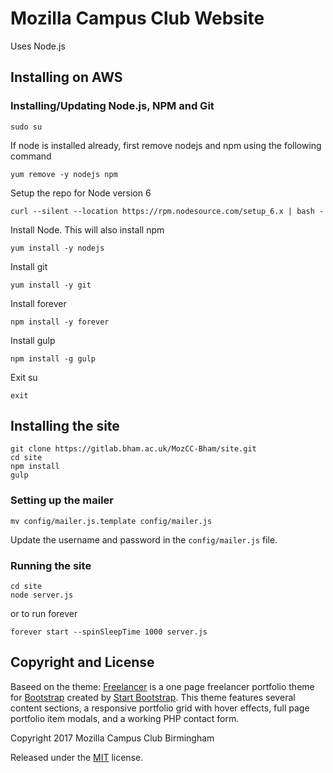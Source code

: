 # Mozilla Campus Club Website

Uses Node.js

## Installing on AWS

### Installing/Updating Node.js, NPM and Git

`sudo su`

If node is installed already, first remove nodejs and npm using the following command

`yum remove -y nodejs npm`

Setup the repo for Node version 6

`curl --silent --location https://rpm.nodesource.com/setup_6.x | bash -`

Install Node. This will also install npm

`yum install -y nodejs`

Install git

`yum install -y git`

Install forever

`npm install -y forever`

Install gulp

`npm install -g gulp`
 
Exit su

`exit`

## Installing the site

```
git clone https://gitlab.bham.ac.uk/MozCC-Bham/site.git 
cd site
npm install
gulp
```
### Setting up the mailer

`mv config/mailer.js.template config/mailer.js`

Update the username and password in the `config/mailer.js` file.


### Running the site

```
cd site
node server.js 
```

or to run forever

`forever start --spinSleepTime 1000 server.js`

## Copyright and License

Baseed on the theme:
[Freelancer](http://startbootstrap.com/template-overviews/freelancer/) is a one page freelancer portfolio theme for [Bootstrap](http://getbootstrap.com/) created by [Start Bootstrap](http://startbootstrap.com/). This theme features several content sections, a responsive portfolio grid with hover effects, full page portfolio item modals, and a working PHP contact form.

Copyright 2017 Mozilla Campus Club Birmingham

Released under the [MIT](https://github.com/BlackrockDigital/startbootstrap-freelancer/blob/gh-pages/LICENSE) license.
